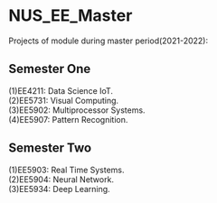 # NUS_EE_Master
Projects of module during master period(2021-2022):
## Semester One
(1)EE4211: Data Science IoT.  
(2)EE5731: Visual Computing.  
(3)EE5902: Multiprocessor Systems.  
(4)EE5907: Pattern Recognition.
## Semester Two 
(1)EE5903: Real Time Systems.  
(2)EE5904: Neural Network.  
(3)EE5934: Deep Learning.  
